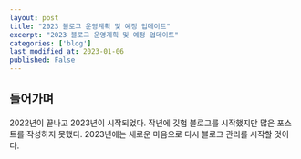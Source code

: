```yaml
---
layout: post
title: "2023 블로그 운영계획 및 예정 업데이트"
excerpt: "2023 블로그 운영계획 및 예정 업데이트"
categories: ['blog']
last_modified_at: 2023-01-06
published: False
---
```


## 들어가며

2022년이 끝나고 2023년이 시작되었다. 작년에 깃헙 블로그를 시작했지만 많은 포스트를 작성하지 못했다. 2023년에는 새로운 마음으로 다시 블로그 관리를 시작할 것이다.